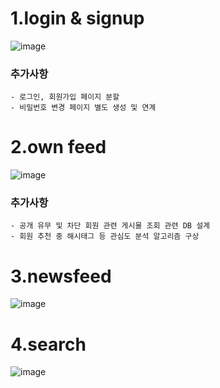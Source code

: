 # 1.login & signup
![image](/uploads/fa4402071897bec5f0866ba965054ebd/image.png)
### 추가사항
```
- 로그인, 회원가입 페이지 분할
- 비밀번호 변경 페이지 별도 생성 및 연계
```
# 2.own feed
![image](/uploads/a1f86760833e6203147c5d58ea12777c/image.png)
### 추가사항
```
- 공개 유무 및 차단 회원 관련 게시물 조회 관련 DB 설계
- 회원 추천 중 해시태그 등 관심도 분석 알고리즘 구상
```
# 3.newsfeed
![image](/uploads/2c8d71429614d6c5b7da1c2181e9efe5/image.png)

# 4.search
![image](/uploads/69b5f3dd98fe9b236b9a7989ae9fc756/image.png)